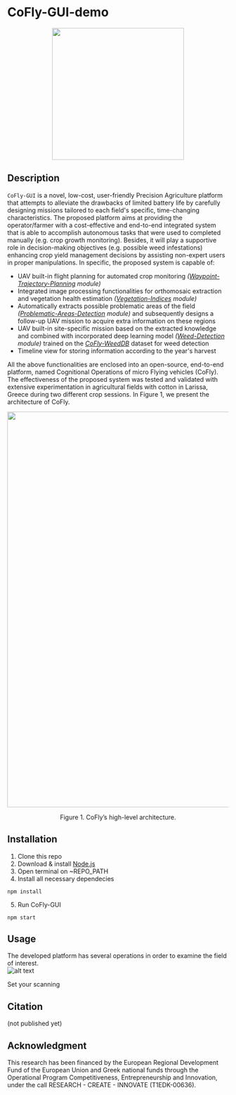 # CoFly-GUI-demo

<p align="center">
<img src="https://user-images.githubusercontent.com/77329407/105342573-3040e900-5be9-11eb-92df-7c09392b1e0c.png" width="300" />

## Description
  
```CoFly-GUI``` is a novel, low-cost, user-friendly Precision Agriculture platform that attempts to alleviate the drawbacks of limited battery life by carefully designing missions tailored to each field's specific, time-changing characteristics. The proposed platform aims at providing the operator/farmer with a cost-effective and end-to-end integrated system that is able to accomplish autonomous tasks that were used to completed manually (e.g. crop growth monitoring). Besides, it will play a supportive role in decision-making objectives (e.g. possible weed infestations) enhancing crop yield management decisions by assisting non-expert users in proper manipulations. In specific, the proposed system is capable of:
  
* UAV built-in flight planning for automated crop monitoring _([Waypoint-Trajectory-Planning](https://github.com/CoFly-Project/Waypoint-Trajectory-Planning) module)_
* Integrated image processing functionalities for orthomosaic extraction and vegetation health estimation _([Vegetation-Indices](https://github.com/CoFly-Project/Vegetation-Indices) module)_
* Automatically extracts possible problematic areas of the field _([Problematic-Areas-Detection](https://github.com/CoFly-Project/Problematic-Areas-Detection) module)_ and subsequently designs a follow-up UAV mission to acquire extra information on these regions
* UAV built-in site-specific mission based on the extracted knowledge and combined with incorporated deep learning model _([Weed-Detection](https://github.com/CoFly-Project/Weed-Detection) module)_ trained on the _[CoFly-WeedDB](https://github.com/CoFly-Project/CoFly-WeedDB)_ dataset for weed detection
* Timeline view for storing information according to the year's harvest

All the above functionalities are enclosed into an open-source, end-to-end platform, named Cognitional Operations of micro Flying vehicles (CoFly). The effectiveness of the proposed system was tested and validated with extensive experimentation in agricultural fields with cotton in Larissa, Greece during two different crop sessions. In Figure 1, we present the architecture of CoFly.
  
  <p align="center">
<img src="https://user-images.githubusercontent.com/80779522/150432702-1fdcdfb5-0525-491f-9708-4feec9532bfe.png" width="900" />
<figcaption align = "center"><p align="center">
  Figure 1. CoFly’s high-level architecture.</figcaption>
</figure>
  
## Installation
  
1. Clone this repo
2. Download & install [Node.js](https://nodejs.org/en/download/)
3. Open terminal on ~REPO_PATH
4. Install all necessary dependecies
```
npm install
```
5. Run CoFly-GUI
```
npm start
```

## Usage

The developed platform has several operations in order to examine the field of interest.  
![alt text](https://github.com/CoFly-Project/cofly-gui/blob/master/readme_images/main_screen.gif?raw=true?raw=true)

Set your scanning 


























## Citation
(not published yet)

## Acknowledgment
This research has been financed by the European Regional Development Fund of the European Union and Greek national funds through the Operational Program Competitiveness, Entrepreneurship and Innovation, under the call RESEARCH - CREATE - INNOVATE (T1EDK-00636).

